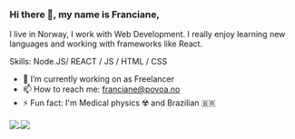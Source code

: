 ### Hi there 👋, my name is Franciane,

I live in Norway, I work with Web Development. I really enjoy learning new languages and working with frameworks like React.

Skills:  Node.JS/ REACT / JS / HTML / CSS

- 🔭 I’m currently working on as Freelancer  
- 📫 How to reach me: franciane@povoa.no
- ⚡ Fun fact: I'm Medical physics ☢️ and Brazilian 🇧🇷

<div>
  
  <a href="https://github.com/anuraghazra/github-readme-stats">
    <img align="center"" src="https://github-readme-stats.vercel.app/api?username=francianepovoa&show_icons=true"/>
  </a> 
  <a href="https://github.com/anuraghazra/github-readme-stats"  >
    <img align="center" src="https://github-readme-stats.vercel.app/api/top-langs/?username=francianepovoa&layout=compact"/>
  </a>
                                                                                                                          
</div>
